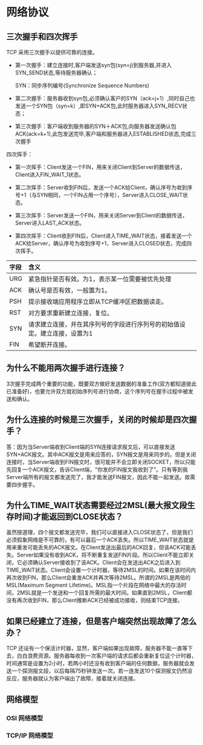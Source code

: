 # 网络协议

## 三次握手和四次挥手

TCP 采用三次握手以提供可靠的连接。

* 第一次握手：建立连接时,客户端发送syn包\(syn=j\)到服务器,并进入SYN\_SEND状态,等待服务器确认；

  SYN：同步序列编号\(Synchronize Sequence Numbers\)

* 第二次握手：服务器收到syn包,必须确认客户的SYN（ack=j+1）,同时自己也发送一个SYN包（syn=k）,即SYN+ACK包,此时服务器进入SYN\_RECV状态；

* 第三次握手：客户端收到服务器的SYN＋ACK包,向服务器发送确认包ACK\(ack=k+1\),此包发送完毕,客户端和服务器进入ESTABLISHED状态,完成三次握手

四次挥手：

* 第一次挥手：Client发送一个FIN，用来关闭Client到Server的数据传送，Client进入FIN\_WAIT\_1状态。

* 第二次挥手：Server收到FIN后，发送一个ACK给Client，确认序号为收到序号+1（与SYN相同，一个FIN占用一个序号），Server进入CLOSE\_WAIT状态。

* 第三次挥手：Server发送一个FIN，用来关闭Server到Client的数据传送，Server进入LAST\_ACK状态。

* 第四次挥手：Client收到FIN后，Client进入TIME\_WAIT状态，接着发送一个ACK给Server，确认序号为收到序号+1，Server进入CLOSED状态，完成四次挥手。

| 字段 | 含义 |
| :--- | :--- |
| URG | 紧急指针是否有效。为1，表示某一位需要被优先处理 |
| ACK | 确认号是否有效，一般置为1。 |
| PSH | 提示接收端应用程序立即从TCP缓冲区把数据读走。 |
| RST | 对方要求重新建立连接，复位。 |
| SYN | 请求建立连接，并在其序列号的字段进行序列号的初始值设定。建立连接，设置为1 |
| FIN | 希望断开连接。 |

## 为什么不能用两次握手进行连接？

3次握手完成两个重要的功能，既要双方做好发送数据的准备工作\(双方都知道彼此已准备好\)，也要允许双方就初始序列号进行协商，这个序列号在握手过程中被发送和确认。

## 为什么连接的时候是三次握手，关闭的时候却是四次握手？

答：因为当Server端收到Client端的SYN连接请求报文后，可以直接发送SYN+ACK报文。其中ACK报文是用来应答的，SYN报文是用来同步的。但是关闭连接时，当Server端收到FIN报文时，很可能并不会立即关闭SOCKET，所以只能先回复一个ACK报文，告诉Client端，"你发的FIN报文我收到了"。只有等到我Server端所有的报文都发送完了，我才能发送FIN报文，因此不能一起发送。故需要四步握手。

## 为什么TIME\_WAIT状态需要经过2MSL\(最大报文段生存时间\)才能返回到CLOSE状态？

虽然按道理，四个报文都发送完毕，我们可以直接进入CLOSE状态了，但是我们必须假象网络是不可靠的，有可以最后一个ACK丢失。所以TIME\_WAIT状态就是用来重发可能丢失的ACK报文。在Client发送出最后的ACK回复，但该ACK可能丢失。Server如果没有收到ACK，将不断重复发送FIN片段。所以Client不能立即关闭，它必须确认Server接收到了该ACK。Client会在发送出ACK之后进入到TIME\_WAIT状态。Client会设置一个计时器，等待2MSL的时间。如果在该时间内再次收到FIN，那么Client会重发ACK并再次等待2MSL。所谓的2MSL是两倍的MSL\(Maximum Segment Lifetime\)。MSL指一个片段在网络中最大的存活时间，2MSL就是一个发送和一个回复所需的最大时间。如果直到2MSL，Client都没有再次收到FIN，那么Client推断ACK已经被成功接收，则结束TCP连接。

## 如果已经建立了连接，但是客户端突然出现故障了怎么办？

TCP 还设有一个保活计时器，显然，客户端如果出现故障，服务器不能一直等下去，白白浪费资源。服务器每收到一次客户端的请求后都会重新复位这个计时器，时间通常是设置为2小时，若两小时还没有收到客户端的任何数据，服务器就会发送一个探测报文段，以后每隔75秒钟发送一次。若一连发送10个探测报文仍然没反应，服务器就认为客户端出了故障，接着就关闭连接。

## 网络模型

### OSI 网络模型

### TCP/IP 网络模型



